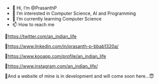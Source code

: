 - 👋 Hi, I’m @PrasanthP
- 👀 I’m interested in Computer Science, AI and Programming
- 🌱 I’m currently learning Computer Science
- 📫 How to reach me

🔗https://twitter.com/an_indian_life

🔗https://www.linkedin.com/in/prasanth-p-bbab1320a/

🔗https://www.kooapp.com/profile/an_indian_life

🔗https://www.instagram.com/an_indian_life/

🔗And a website of mine is in development and will come soon here...😇
